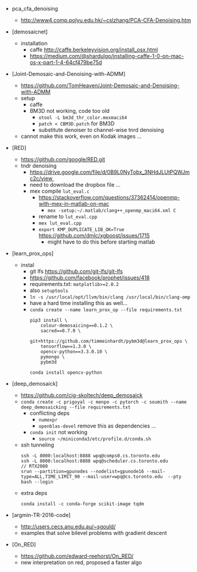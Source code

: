 


+ pca_cfa_denoising
    + http://www4.comp.polyu.edu.hk/~cslzhang/PCA-CFA-Denoising.htm

+ [demosaicnet]
    + installation 
        + caffe http://caffe.berkeleyvision.org/install_osx.html
        + https://medium.com/@shardulgo/installing-caffe-1-0-on-mac-os-x-part-1-4-64cf479be75d

+ [Joint-Demosaic-and-Denoising-with-ADMM]
    + https://github.com/TomHeaven/Joint-Demosaic-and-Denoising-with-ADMM
    + setup
        + caffe
        + BM3D not working, code too old
            + `otool -L bm3d_thr_color.mexmaci64`
            + `patch < CBM3D.patch` for BM3D
            + substitute denoiser to channel-wise tnrd denoising
    + cannot make this work, even on Kodak images ...

+ [RED]
    + https://github.com/google/RED.git
    + tndr denoising 
        + https://drive.google.com/file/d/0B9L0NyTobx_3NHdJLUtPQWJmc2c/view 
        + need to download the dropbox file ...
        + mex compile `lut_eval.c`
            + https://stackoverflow.com/questions/37362414/openmp-with-mex-in-matlab-on-mac
                + `mex -setup:~/.matlab/clang++_openmp_maci64.xml C`
            + rename to `lut_eval.cpp`
            + `mex lut_eval.cpp`
            + `export KMP_DUPLICATE_LIB_OK=True`  https://github.com/dmlc/xgboost/issues/1715
                + might have to do this before starting matlab

+ [learn_prox_ops]
    + instal
        + git lfs https://github.com/git-lfs/git-lfs
        + https://github.com/facebook/prophet/issues/418
        + requirements.txt: `matplotlib>=2.0.2`
        + also `setuptools`
        + `ln -s /usr/local/opt/llvm/bin/clang /usr/local/bin/clang-omp`
        + have a hard time installing this as well...
        + `conda create --name learn_prox_op --file requirements.txt`
            ```
            pip3 install \
                colour-demosaicing==0.1.2 \
                sacred==0.7.0 \
                git+https://github.com/timmeinhardt/pybm3d@learn_prox_ops \
                tensorflow==1.3.0 \
                opencv-python==3.3.0.10 \
                pymongo \
                pybm3d

            conda install opencv-python

            ```



+ [deep_demosaick]
    + https://github.com/cig-skoltech/deep_demosaick
    + `conda create -c prigoyal -c menpo -c pytorch -c soumith --name deep_demosaicking --file requirements.txt`
        + conflicting deps
            + `numexpr`
            + `openblas-devel` remove this as dependencies ...
        + `conda init` not working
            + `source ~/miniconda3/etc/profile.d/conda.sh`
    + ssh tunneling
        ```
        ssh -L 8000:localhost:8888 wpq@comps0.cs.toronto.edu
        ssh -L 8000:localhost:8888 wpq@scheduler.cs.toronto.edu
        // RTX2080 
        srun --partition=gpunodes --nodelist=gpunode16 --mail-type=ALL,TIME_LIMIT_90 --mail-user=wpq@cs.toronto.edu  --pty bash --login

        ```
    + extra deps
        ```
        conda install -c conda-forge scikit-image tqdm
        ```

+ [argmin-TR-2016-code]
    + http://users.cecs.anu.edu.au/~sgould/
    + examples that solve bilevel problems with gradient descent

+ [On_RED]
    + https://github.com/edward-reehorst/On_RED/
    + new interpretation on red, proposed a faster algo